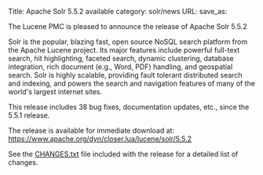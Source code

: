Title: Apache Solr 5.5.2 available
category: solr/news
URL: 
save_as: 

The Lucene PMC is pleased to announce the release of Apache Solr 5.5.2

Solr is the popular, blazing fast, open source NoSQL search platform
from the Apache Lucene project. Its major features include powerful
full-text search, hit highlighting, faceted search, dynamic
clustering, database integration, rich document (e.g., Word, PDF)
handling, and geospatial search. Solr is highly scalable, providing
fault tolerant distributed search and indexing, and powers the search
and navigation features of many of the world's largest internet sites.

This release includes 38 bug fixes, documentation updates, etc.,
since the 5.5.1 release.

The release is available for immediate download at:
<https://www.apache.org/dyn/closer.lua/lucene/solr/5.5.2>

See the [CHANGES.txt](https://solr.apache.org/5_5_2/changes/Changes.html)
file included with the release for a detailed list of changes.

